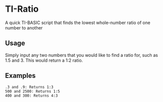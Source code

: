 TI-Ratio
========

A quick TI-BASIC script that finds the lowest whole-number ratio of one number to another

Usage
-----

Simply input any two numbers that you would like to find a ratio for, such as 1.5 and 3.  This would return a 1:2 ratio.

Examples
--------

```
.3 and .9: Returns 1:3
500 and 2500: Returns 1:5
400 and 300: Returns 4:3
```
